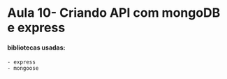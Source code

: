 # Aula 10- Criando API com mongoDB e express


#### bibliotecas usadas:
    - express
    - mongoose